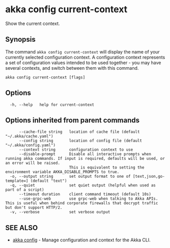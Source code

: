 # akka config current-context

Show the current context.

## Synopsis

The command `akka config current-context` will display the name of your currently selected configuration context.
A configuration context represents a set of configuration values intended to be used together - you may have several contexts, and switch between them with this command.

```
akka config current-context [flags]
```

## Options

```
  -h, --help   help for current-context
```

## Options inherited from parent commands

```
      --cache-file string   location of cache file (default "~/.akka/cache.yaml")
      --config string       location of config file (default "~/.akka/config.yaml")
      --context string      configuration context to use
      --disable-prompt      Disable all interactive prompts when running akka commands. If input is required, defaults will be used, or an error will be raised.
                            This is equivalent to setting the environment variable AKKA_DISABLE_PROMPTS to true.
  -o, --output string       set output format to one of [text,json,go-template=] (default "text")
  -q, --quiet               set quiet output (helpful when used as part of a script)
      --timeout duration    client command timeout (default 10s)
      --use-grpc-web        use grpc-web when talking to Akka APIs. This is useful when behind corporate firewalls that decrypt traffic but don't support HTTP/2.
  -v, --verbose             set verbose output
```

## SEE ALSO

* [akka config](akka_config.html)	 - Manage configuration and context for the Akka CLI.
